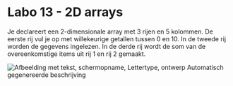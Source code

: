 # Labo 13 - 2D arrays

Je declareert een 2-dimensionale array met 3 rijen en 5 kolommen. De
eerste rij vul je op met willekeurige getallen tussen 0 en 10. In de
tweede rij worden de gegevens ingelezen. In de derde rij wordt de som
van de overeenkomstige items uit rij 1 en rij 2 gemaakt.

![Afbeelding met tekst, schermopname, Lettertype, ontwerp Automatisch
gegenereerde
beschrijving](./media/image1.png)
